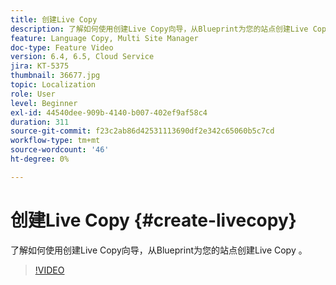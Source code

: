 ```yaml
---
title: 创建Live Copy
description: 了解如何使用创建Live Copy向导，从Blueprint为您的站点创建Live Copy 。
feature: Language Copy, Multi Site Manager
doc-type: Feature Video
version: 6.4, 6.5, Cloud Service
jira: KT-5375
thumbnail: 36677.jpg
topic: Localization
role: User
level: Beginner
exl-id: 44540dee-909b-4140-b007-402ef9af58c4
duration: 311
source-git-commit: f23c2ab86d42531113690df2e342c65060b5c7cd
workflow-type: tm+mt
source-wordcount: '46'
ht-degree: 0%

---
```


# 创建Live Copy {#create-livecopy}

了解如何使用创建Live Copy向导，从Blueprint为您的站点创建Live Copy 。

>[!VIDEO](https://video.tv.adobe.com/v/36677?quality=12&learn=on)
